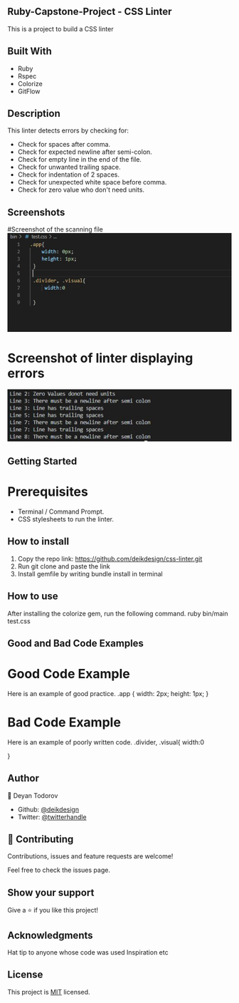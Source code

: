 ## Ruby-Capstone-Project - CSS Linter
This is a project to build a CSS linter

## Built With
* Ruby
* Rspec
* Colorize
* GitFlow

## Description
This linter detects errors by checking for:

* Check for spaces after comma.
* Check for expected newline after semi-colon.
* Check for empty line in the end of the file.
* Check for unwanted trailing space.
* Check for indentation of 2 spaces.
* Check for unexpected white space before comma.
* Check for zero value who don't need units.

## Screenshots
#Screenshot of the scanning file
![screenshot](./lib/assets/test.JPG)

# Screenshot of linter displaying errors
![screenshot](./lib/assets/screenshot.JPG)

## Getting Started
# Prerequisites
  * Terminal / Command Prompt.
  * CSS stylesheets to run the linter.


  ## How to install

  1. Copy the repo link: https://github.com/deikdesign/css-linter.git
  2. Run git clone and paste the link
  3. Install gemfile by writing bundle install in terminal

  ## How to use
  After installing the colorize gem, run the following command.
    ruby bin/main test.css

## Good and Bad Code Examples
# Good Code Example
Here is an example of good practice.
.app {
 width: 2px;
 height: 1px;
 }

# Bad Code Example
 Here is an example of poorly written code.
 .divider, .visual{
     width:0 

 }


## Author
👤 Deyan Todorov
- Github: [@deikdesign](https://github.com/deikdesign)
- Twitter: [@twitterhandle](https://twitter.com/deikdesign)


## 🤝 Contributing
  Contributions, issues and feature requests are welcome!

  Feel free to check the issues page.

## Show your support
  Give a ⭐️ if you like this project!
  

## Acknowledgments
  Hat tip to anyone whose code was used
  Inspiration
  etc

## License
This project is [MIT](lic.url) licensed.